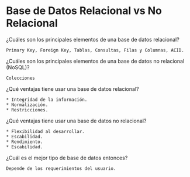 # Base de Datos Relacional vs No Relacional
¿Cuáles son los principales elementos de una base de datos relacional?

    Primary Key, Foreign Key, Tablas, Consultas, Filas y Columnas, ACID.
¿Cuáles son los principales elementos de una base de datos no relacional (NoSQL)?

    Colecciones

¿Qué ventajas tiene usar una base de datos relacional?

    * Integridad de la información.
    * Normalización. 
    * Restricciones.
  
  
¿Qué ventajas tiene usar una base de datos no relacional?
    
    * Flexibilidad al desarrollar.
    * Escabilidad.
    * Rendimiento.
    * Escabilidad.
  
¿Cuál es el mejor tipo de base de datos entonces?

    Depende de los requerimientos del usuario.
